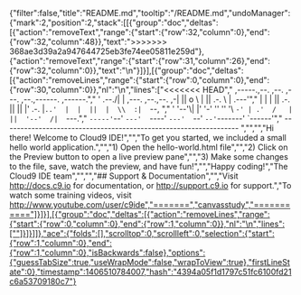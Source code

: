 {"filter":false,"title":"README.md","tooltip":"/README.md","undoManager":{"mark":2,"position":2,"stack":[[{"group":"doc","deltas":[{"action":"removeText","range":{"start":{"row":32,"column":0},"end":{"row":32,"column":48}},"text":">>>>>>> 368ae3d39a2a947644725eb3fe74ee05811e259d"},{"action":"removeText","range":{"start":{"row":31,"column":26},"end":{"row":32,"column":0}},"text":"\n"}]}],[{"group":"doc","deltas":[{"action":"removeLines","range":{"start":{"row":0,"column":0},"end":{"row":30,"column":0}},"nl":"\n","lines":["<<<<<<< HEAD","    ,-----.,--.                  ,--. ,---.   ,--.,------.  ,------.","    '  .--./|  | ,---. ,--.,--. ,-|  || o   \\  |  ||  .-.  \\ |  .---'","    |  |    |  || .-. ||  ||  |' .-. |`..'  |  |  ||  |  \\  :|  `--, ","    '  '--'\\|  |' '-' ''  ''  '\\ `-' | .'  /   |  ||  '--'  /|  `---.","     `-----'`--' `---'  `----'  `---'  `--'    `--'`-------' `------'","    ----------------------------------------------------------------- ","","","Hi there! Welcome to Cloud9 IDE!","","To get you started, we included a small hello world application.","","1) Open the hello-world.html file","","2) Click on the Preview button to open a live preview pane","","3) Make some changes to the file, save, watch the preview, and have fun!","","Happy coding!","The Cloud9 IDE team","","","## Support & Documentation","","Visit http://docs.c9.io for documentation, or http://support.c9.io for support.","To watch some training videos, visit http://www.youtube.com/user/c9ide","=======","canvasstudy","==========="]}]}],[{"group":"doc","deltas":[{"action":"removeLines","range":{"start":{"row":0,"column":0},"end":{"row":1,"column":0}},"nl":"\n","lines":[""]}]}]]},"ace":{"folds":[],"scrolltop":0,"scrollleft":0,"selection":{"start":{"row":1,"column":0},"end":{"row":1,"column":0},"isBackwards":false},"options":{"guessTabSize":true,"useWrapMode":false,"wrapToView":true},"firstLineState":0},"timestamp":1406510784007,"hash":"4394a05f1d1797c51fc6100fd21c6a53709180c7"}